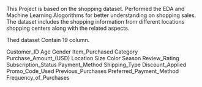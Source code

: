 This Project is based on the shopping dataset.
Performed the EDA and Machine Learning Alogorithms for better understanding on shopping sales.
The dataset includes the shopping information from different locations shopping centers along with the related aspects.

Thed dataset Contain 19 column.

Customer_ID
Age
Gender
Item_Purchased
Category
Purchase_Amount_(USD)
Location
Size
Color
Season
Review_Rating
Subscription_Status
Payment_Method
Shipping_Type
Discount_Applied
Promo_Code_Used
Previous_Purchases
Preferred_Payment_Method
Frequency_of_Purchases
